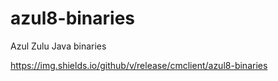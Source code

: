 # azul8-binaries
Azul Zulu Java binaries

https://img.shields.io/github/v/release/cmclient/azul8-binaries
